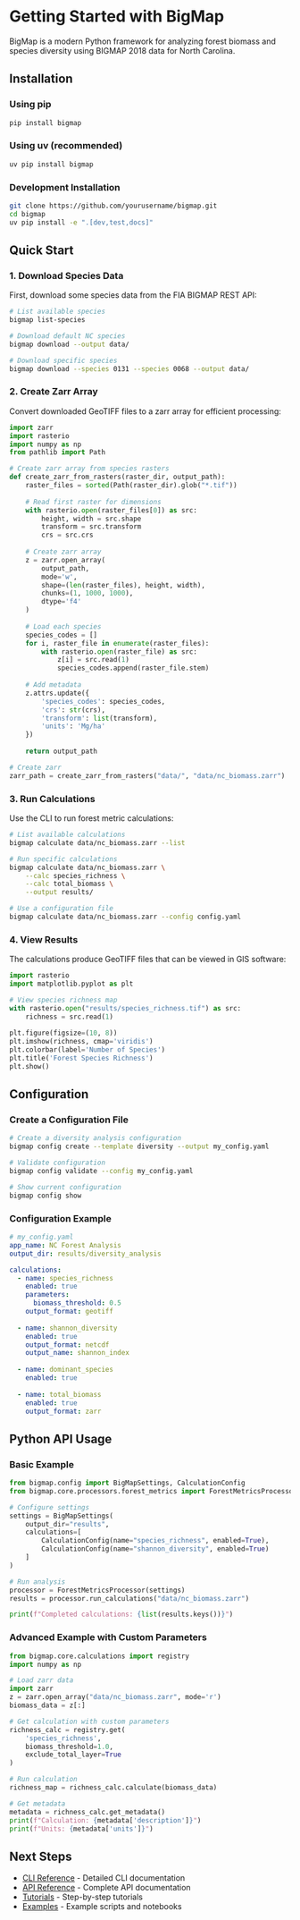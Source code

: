 # Getting Started with BigMap

BigMap is a modern Python framework for analyzing forest biomass and species diversity using BIGMAP 2018 data for North Carolina.

## Installation

### Using pip

```bash
pip install bigmap
```

### Using uv (recommended)

```bash
uv pip install bigmap
```

### Development Installation

```bash
git clone https://github.com/yourusername/bigmap.git
cd bigmap
uv pip install -e ".[dev,test,docs]"
```

## Quick Start

### 1. Download Species Data

First, download some species data from the FIA BIGMAP REST API:

```bash
# List available species
bigmap list-species

# Download default NC species
bigmap download --output data/

# Download specific species
bigmap download --species 0131 --species 0068 --output data/
```

### 2. Create Zarr Array

Convert downloaded GeoTIFF files to a zarr array for efficient processing:

```python
import zarr
import rasterio
import numpy as np
from pathlib import Path

# Create zarr array from species rasters
def create_zarr_from_rasters(raster_dir, output_path):
    raster_files = sorted(Path(raster_dir).glob("*.tif"))
    
    # Read first raster for dimensions
    with rasterio.open(raster_files[0]) as src:
        height, width = src.shape
        transform = src.transform
        crs = src.crs
    
    # Create zarr array
    z = zarr.open_array(
        output_path,
        mode='w',
        shape=(len(raster_files), height, width),
        chunks=(1, 1000, 1000),
        dtype='f4'
    )
    
    # Load each species
    species_codes = []
    for i, raster_file in enumerate(raster_files):
        with rasterio.open(raster_file) as src:
            z[i] = src.read(1)
            species_codes.append(raster_file.stem)
    
    # Add metadata
    z.attrs.update({
        'species_codes': species_codes,
        'crs': str(crs),
        'transform': list(transform),
        'units': 'Mg/ha'
    })
    
    return output_path

# Create zarr
zarr_path = create_zarr_from_rasters("data/", "data/nc_biomass.zarr")
```

### 3. Run Calculations

Use the CLI to run forest metric calculations:

```bash
# List available calculations
bigmap calculate data/nc_biomass.zarr --list

# Run specific calculations
bigmap calculate data/nc_biomass.zarr \
    --calc species_richness \
    --calc total_biomass \
    --output results/

# Use a configuration file
bigmap calculate data/nc_biomass.zarr --config config.yaml
```

### 4. View Results

The calculations produce GeoTIFF files that can be viewed in GIS software:

```python
import rasterio
import matplotlib.pyplot as plt

# View species richness map
with rasterio.open("results/species_richness.tif") as src:
    richness = src.read(1)
    
plt.figure(figsize=(10, 8))
plt.imshow(richness, cmap='viridis')
plt.colorbar(label='Number of Species')
plt.title('Forest Species Richness')
plt.show()
```

## Configuration

### Create a Configuration File

```bash
# Create a diversity analysis configuration
bigmap config create --template diversity --output my_config.yaml

# Validate configuration
bigmap config validate --config my_config.yaml

# Show current configuration
bigmap config show
```

### Configuration Example

```yaml
# my_config.yaml
app_name: NC Forest Analysis
output_dir: results/diversity_analysis

calculations:
  - name: species_richness
    enabled: true
    parameters:
      biomass_threshold: 0.5
    output_format: geotiff
    
  - name: shannon_diversity
    enabled: true
    output_format: netcdf
    output_name: shannon_index
    
  - name: dominant_species
    enabled: true
    
  - name: total_biomass
    enabled: true
    output_format: zarr
```

## Python API Usage

### Basic Example

```python
from bigmap.config import BigMapSettings, CalculationConfig
from bigmap.core.processors.forest_metrics import ForestMetricsProcessor

# Configure settings
settings = BigMapSettings(
    output_dir="results",
    calculations=[
        CalculationConfig(name="species_richness", enabled=True),
        CalculationConfig(name="shannon_diversity", enabled=True)
    ]
)

# Run analysis
processor = ForestMetricsProcessor(settings)
results = processor.run_calculations("data/nc_biomass.zarr")

print(f"Completed calculations: {list(results.keys())}")
```

### Advanced Example with Custom Parameters

```python
from bigmap.core.calculations import registry
import numpy as np

# Load zarr data
import zarr
z = zarr.open_array("data/nc_biomass.zarr", mode='r')
biomass_data = z[:]

# Get calculation with custom parameters
richness_calc = registry.get(
    'species_richness', 
    biomass_threshold=1.0,
    exclude_total_layer=True
)

# Run calculation
richness_map = richness_calc.calculate(biomass_data)

# Get metadata
metadata = richness_calc.get_metadata()
print(f"Calculation: {metadata['description']}")
print(f"Units: {metadata['units']}")
```

## Next Steps

- [CLI Reference](../cli-reference.md) - Detailed CLI documentation
- [API Reference](../api/index.md) - Complete API documentation
- [Tutorials](../tutorials/index.md) - Step-by-step tutorials
- [Examples](../examples/index.md) - Example scripts and notebooks
